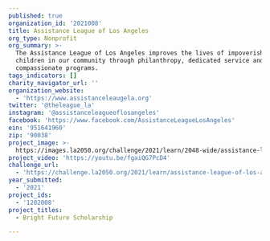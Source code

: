 ```yaml
---
published: true
organization_id: '2021008'
title: Assistance League of Los Angeles
org_type: Nonprofit
org_summary: >-
  The Assistance League of Los Angeles improves the lives of impoverished
  children in our community through philanthropy, dedicated service and
  compassionate programs.
tags_indicators: []
charity_navigator_url: ''
organization_website:
  - 'https://www.assistanceleaugela.org'
twitter: '@theleague_la'
instagram: '@assistanceleagueoflosangeles'
facebook: 'https://www.facebook.com/AssistanceLeagueLosAngeles'
ein: '951641960'
zip: '90038'
project_image: >-
  https://images.la2050.org/challenge/2021/learn/2048-wide/assistance-league-of-los-angeles.jpg
project_video: 'https://youtu.be/fgaiQG7PcD4'
challenge_url:
  - 'https://challenge.la2050.org/2021/learn/assistance-league-of-los-angeles/'
year_submitted:
  - '2021'
project_ids:
  - '1202008'
project_titles:
  - Bright Future Scholarship

---
```

